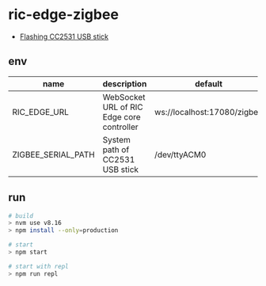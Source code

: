 # ric-edge-zigbee

 - [Flashing CC2531 USB stick](https://www.zigbee2mqtt.io/getting_started/flashing_the_cc2531.html)

## env

| name                      | description                                                | default                
| ------------------------- | ---------------------------------------------------------- | --------------------------------- 
| RIC_EDGE_URL              | WebSocket URL of RIC Edge core controller                  | ws://localhost:17080/zigbee                              
| ZIGBEE_SERIAL_PATH        | System path of CC2531 USB stick                            | /dev/ttyACM0


## run

```sh
# build
> nvm use v8.16
> npm install --only=production

# start
> npm start

# start with repl
> npm run repl
```
